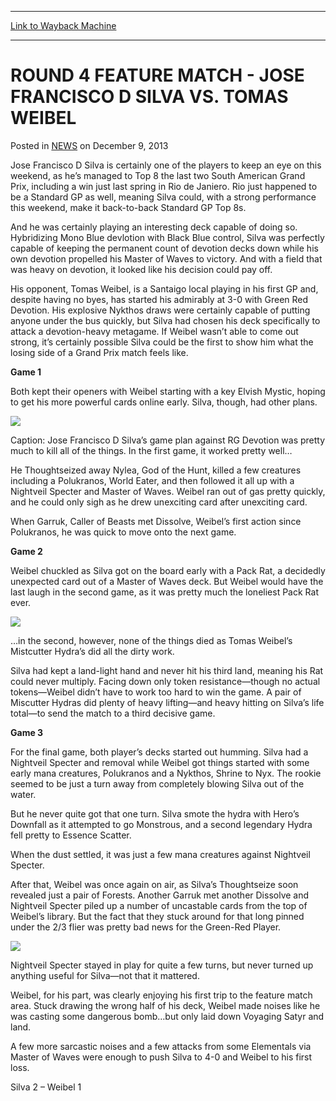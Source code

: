 
---
[Link to Wayback Machine](https://web.archive.org/web/20211201023616/https://magic.wizards.com/en/articles/archive/round-4-feature-match-jose-francisco-d-silva-vs-tomas-weibel-2013-12-09)

[_metadata_:description]:- "Jose Francisco D Silva is certainly one of the players to keep an eye on this weekend, as he’s managed to Top 8 the last two South American Grand Prix, including a win just last spring in Rio de Janiero. Rio just happened to be a Standard GP as well, meaning Silva could, with a strong performance this weekend, make it back-to-back Standard GP Top 8s. And he was certainly"
[_metadata_:generator]:- "Drupal 7 (http://drupal.org)"
[_metadata_:node]:- "119176"
[_metadata_:publish_date]:- "2013-12-09"
[_metadata_:source]:- "div-main-content"
[_metadata_:title]:- "ROUND 4 FEATURE MATCH - JOSE FRANCISCO D SILVA VS. TOMAS WEIBEL"
[_metadata_:wayback_capture_timestamp]:- "2021-12-01 02:36:16"
[_metadata_:wayback_raw_url]:- "https://web.archive.org/web/20211201023616id_/https://magic.wizards.com/en/articles/archive/round-4-feature-match-jose-francisco-d-silva-vs-tomas-weibel-2013-12-09"
[_metadata_:wayback_url]:- "https://magic.wizards.com/en/articles/archive/round-4-feature-match-jose-francisco-d-silva-vs-tomas-weibel-2013-12-09"
---


ROUND 4 FEATURE MATCH - JOSE FRANCISCO D SILVA VS. TOMAS WEIBEL
===============================================================



 Posted in [NEWS](/en/articles)
 on December 9, 2013 










Jose Francisco D Silva is certainly one of the players to keep an eye on this weekend, as he’s managed to Top 8 the last two South American Grand Prix, including a win just last spring in Rio de Janiero. Rio just happened to be a Standard GP as well, meaning Silva could, with a strong performance this weekend, make it back-to-back Standard GP Top 8s.


And he was certainly playing an interesting deck capable of doing so. Hybridizing Mono Blue devlotion with Black Blue control, Silva was perfectly capable of keeping the permanent count of devotion decks down while his own devotion propelled his Master of Waves to victory. And with a field that was heavy on devotion, it looked like his decision could pay off.


His opponent, Tomas Weibel, is a Santaigo local playing in his first GP and, despite having no byes, has started his admirably at 3-0 with Green Red Devotion. His explosive Nykthos draws were certainly capable of putting anyone under the bus quickly, but Silva had chosen his deck specifically to attack a devotion-heavy metagame. If Weibel wasn’t able to come out strong, it’s certainly possible Silva could be the first to show him what the losing side of a Grand Prix match feels like.


**Game 1**


Both kept their openers with Weibel starting with a key Elvish Mystic, hoping to get his more powerful cards online early. Silva, though, had other plans.


![](https://web.archive.org/web/20150915121226im_/http://archive.wizards.com/mtg/images/daily/events/gpsnt13/Rd%204%20Silva.jpg)


Caption: Jose Francisco D Silva’s game plan against RG Devotion was pretty much to kill all of the things. In the first game, it worked pretty well…


He Thoughtseized away Nylea, God of the Hunt, killed a few creatures including a Polukranos, World Eater, and then followed it all up with a Nightveil Specter and Master of Waves. Weibel ran out of gas pretty quickly, and he could only sigh as he drew unexciting card after unexciting card.


When Garruk, Caller of Beasts met Dissolve, Weibel’s first action since Polukranos, he was quick to move onto the next game.


**Game 2**


Weibel chuckled as Silva got on the board early with a Pack Rat, a decidedly unexpected card out of a Master of Waves deck. But Weibel would have the last laugh in the second game, as it was pretty much the loneliest Pack Rat ever.


![](https://web.archive.org/web/20151123014425im_/http://archive.wizards.com/mtg/images/daily/events/gpsnt13/Rd%204%20Weibel.jpg)


…in the second, however, none of the things died as Tomas Weibel’s Mistcutter Hydra’s did all the dirty work.


Silva had kept a land-light hand and never hit his third land, meaning his Rat could never multiply. Facing down only token resistance—though no actual tokens—Weibel didn’t have to work too hard to win the game. A pair of Miscutter Hydras did plenty of heavy lifting—and heavy hitting on Silva’s life total—to send the match to a third decisive game.


**Game 3**


For the final game, both player’s decks started out humming. Silva had a Nightveil Specter and removal while Weibel got things started with some early mana creatures, Polukranos and a Nykthos, Shrine to Nyx. The rookie seemed to be just a turn away from completely blowing Silva out of the water.


But he never quite got that one turn. Silva smote the hydra with Hero’s Downfall as it attempted to go Monstrous, and a second legendary Hydra fell pretty to Essence Scatter.


When the dust settled, it was just a few mana creatures against Nightveil Specter.


After that, Weibel was once again on air, as Silva’s Thoughtseize soon revealed just a pair of Forests. Another Garruk met another Dissolve and Nightveil Specter piled up a number of uncastable cards from the top of Weibel’s library. But the fact that they stuck around for that long pinned under the 2/3 flier was pretty bad news for the Green-Red Player.


![](https://web.archive.org/web/20150915121739im_/http://archive.wizards.com/mtg/images/daily/events/gpsnt13/Rd%204%20Nightveil.jpg)


Nightveil Specter stayed in play for quite a few turns, but never turned up anything useful for Silva—not that it mattered.


Weibel, for his part, was clearly enjoying his first trip to the feature match area. Stuck drawing the wrong half of his deck, Weibel made noises like he was casting some dangerous bomb…but only laid down Voyaging Satyr and land.


A few more sarcastic noises and a few attacks from some Elementals via Master of Waves were enough to push Silva to 4-0 and Weibel to his first loss.


Silva 2 – Weibel 1  

 







